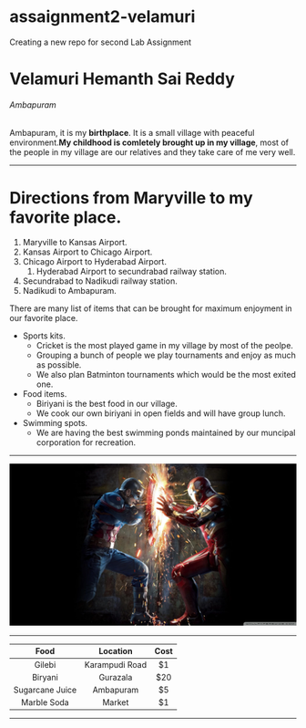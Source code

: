 # assaignment2-velamuri
Creating a new repo for second Lab Assignment
 # Velamuri Hemanth Sai Reddy 
 ###### Ambapuram

 Ambapuram, it is my **birthplace**. It is a small village with peaceful environment.**My childhood is comletely brought up in my village**, most of the people in my village are our relatives and they take care of me very well.

***

# Directions from Maryville to my favorite place.
1. Maryville to Kansas Airport.
2. Kansas Airport to Chicago Airport.
3. Chicago Airport to Hyderabad Airport.
    1. Hyderabad Airport to secundrabad railway station.
4. Secundrabad to Nadikudi railway station.
5. Nadikudi to Ambapuram.

There are many list of items that can be brought for maximum enjoyment in our favorite place.
* Sports kits.
    * Cricket is the most played game in my village by most of the peolpe.
    * Grouping a bunch of people we play tournaments and enjoy as much as possible.
    * We also plan Batminton tournaments which would be the most exited one.
* Food items.
    * Biriyani is the best food in our village.
    * We cook our own biriyani in open fields and will have group lunch.
* Swimming spots.
    * We are having the best swimming ponds maintained by our muncipal corporation for recreation.

***

 ![MyImage](images/55562.png)

 ***

| Food | Location | Cost |
| :---: | :---: | :---: |
| Gilebi | Karampudi Road | $1 |
| Biryani | Gurazala | $20 |
| Sugarcane Juice | Ambapuram | $5 |
| Marble Soda | Market | $1 |

 ***
